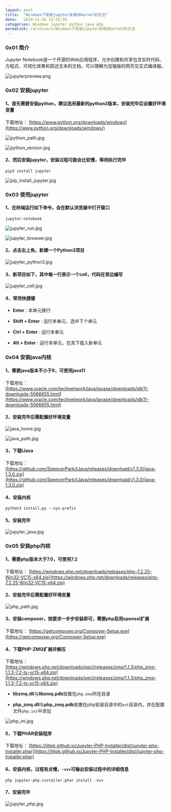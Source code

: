 ```yaml
---
layout: post
title:  "Windows下安装jupyter及增加kernel的方法"
date:   2019-11-25 13:25:30
categories: Windows jupyter python java php
permalink: /archivers/Windows下安装jupyter及增加kernel的方法
---
```


### 0x01 简介

Jupyter Notebook是一个开源的Web应用程序，允许创建和共享包含实时代码、方程式、可视化效果和叙述文本的文档，可以理解为加强版的网页交互式编译器。

![jupyterpreview.png](https://lyxw.github.io/images/jupyter/jupyterpreview.png)

### 0x02 安装jupyter

#### 1、首先需要安装python，建议选用最新的python3版本，安装完毕后设置好环境变量

下载地址： [https://www.python.org/downloads/windows](https://www.python.org/downloads/windows/)

![python_path.jpg](https://lyxw.github.io/images/jupyter/python_path.jpg)

![python_version.jpg](https://lyxw.github.io/images/jupyter/python_version.jpg)

#### 2、然后安装jupyter，安装过程可能会比较慢，等待执行完毕

```
pip3 install jupyter
```

![pip_install_jupyter.jpg](https://lyxw.github.io/images/jupyter/pip_install_jupyter.jpg)

### 0x03 使用jupyter

#### 1、在终端运行如下命令，会在默认浏览器中打开窗口

```
jupyter-notebook
```

![jupyter_run.jpg](https://lyxw.github.io/images/jupyter/jupyter_run.jpg)

![jupyter_browser.jpg](https://lyxw.github.io/images/jupyter/jupyter_browser.jpg)

#### 2、点击右上角，新建一个Python3项目

![jupyter_python3.jpg](https://lyxw.github.io/images/jupyter/jupyter_python3.jpg)

#### 3、新项目如下，其中每一行表示一个cell，代码在里边编写

![jupyter_cell.jpg](https://lyxw.github.io/images/jupyter/jupyter_cell.jpg)

#### 4、常用快捷键

- **Enter** : 本单元换行

- **Shift + Enter** : 运行本单元，选中下个单元

- **Ctrl + Enter** : 运行本单元

- **Alt + Enter** : 运行本单元，在其下插入新单元

### 0x04 安装java内核

#### 1、需要java版本不小于9，可使用java11

下载地址： [https://www.oracle.com/technetwork/java/javase/downloads/jdk11-downloads-5066655.html](https://www.oracle.com/technetwork/java/javase/downloads/jdk11-downloads-5066655.html)

#### 2、安装完毕后需配置好环境变量

![java_home.jpg](https://lyxw.github.io/images/jupyter/java_home.jpg)

![java_path.jpg](https://lyxw.github.io/images/jupyter/java_path.jpg)

#### 3、下载IJava

下载地址： [https://github.com/SpencerPark/IJava/releases/download/v1.3.0/ijava-1.3.0.zip](https://github.com/SpencerPark/IJava/releases/download/v1.3.0/ijava-1.3.0.zip)

#### 4、安装内核

```
python3 install.py --sys-prefix
```

#### 5、安装完毕

![jupyter_java.jpg](https://lyxw.github.io/images/jupyter/jupyter_java.jpg)

### 0x05 安装php内核

#### 1、需要php版本大于7.0，可使用7.2

下载地址： [https://windows.php.net/downloads/releases/php-7.2.25-Win32-VC15-x64.zip](https://windows.php.net/downloads/releases/php-7.2.25-Win32-VC15-x64.zip)

#### 2、安装完毕后需配置好环境变量

![php_path.jpg](https://lyxw.github.io/images/jupyter/php_path.jpg)

#### 3、安装composer，按要求一步步安装即可，需要php启用openssl扩展

下载地址： [https://getcomposer.org/Composer-Setup.exe](https://getcomposer.org/Composer-Setup.exe)

#### 4、下载PHP-ZMQ扩展并解压

下载地址： [https://windows.php.net/downloads/pecl/releases/zmq/1.1.3/php_zmq-1.1.3-7.2-ts-vc15-x64.zip](https://windows.php.net/downloads/pecl/releases/zmq/1.1.3/php_zmq-1.1.3-7.2-ts-vc15-x64.zip)

- **libzmq.dll**与**libzmq.pdb**放置在`php.exe`所在目录

- **php_zmq.dll**与**php_zmq.pdb**放置在php安装目录中的`ext`目录内，并在配置文件`php.ini`中添加

![php_ini.jpg](https://lyxw.github.io/images/jupyter/php_ini.jpg)

#### 5、下载PHAR安装程序

下载地址： [https://litipk.github.io/Jupyter-PHP-Installer/dist/jupyter-php-installer.phar](https://litipk.github.io/Jupyter-PHP-Installer/dist/jupyter-php-installer.phar)

#### 6、安装内核，过程有点慢，`-vvv`可输出安装过程中的详细信息

```
php jupyter-php-installer.phar install -vvv
```

#### 7、安装完毕

![jupyter_php.jpg](https://lyxw.github.io/images/jupyter/jupyter_php.jpg)